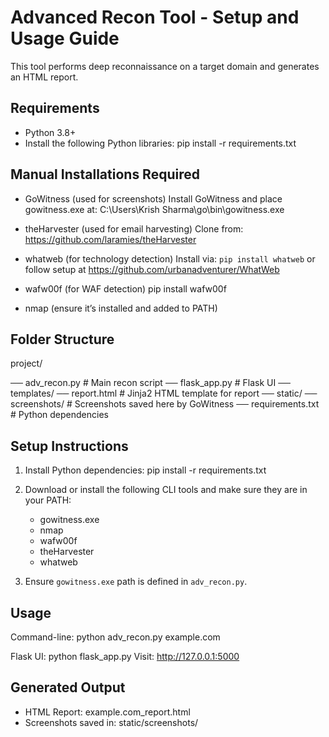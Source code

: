 
Advanced Recon Tool - Setup and Usage Guide
===========================================

This tool performs deep reconnaissance on a target domain and generates an HTML report.

Requirements
------------
- Python 3.8+
- Install the following Python libraries:
  pip install -r requirements.txt

Manual Installations Required
-----------------------------
- GoWitness (used for screenshots)
  Install GoWitness and place gowitness.exe at:
  C:\Users\Krish Sharma\go\bin\gowitness.exe

- theHarvester (used for email harvesting)
  Clone from: https://github.com/laramies/theHarvester

- whatweb (for technology detection)
  Install via: `pip install whatweb` or follow setup at https://github.com/urbanadventurer/WhatWeb

- wafw00f (for WAF detection)
  pip install wafw00f

- nmap (ensure it’s installed and added to PATH)

Folder Structure
----------------
project/

── adv_recon.py               # Main recon script
── flask_app.py               # Flask UI
── templates/
   ── report.html            # Jinja2 HTML template for report
── static/
   ── screenshots/           # Screenshots saved here by GoWitness
── requirements.txt           # Python dependencies

Setup Instructions
------------------
1. Install Python dependencies:
   pip install -r requirements.txt

2. Download or install the following CLI tools and make sure they are in your PATH:
   - gowitness.exe
   - nmap
   - wafw00f
   - theHarvester
   - whatweb

3. Ensure `gowitness.exe` path is defined in `adv_recon.py`.

Usage
-----
Command-line:
    python adv_recon.py example.com

Flask UI:
    python flask_app.py
    Visit: http://127.0.0.1:5000

Generated Output
----------------
- HTML Report: example.com_report.html
- Screenshots saved in: static/screenshots/
